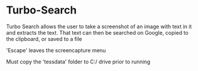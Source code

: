 # Turbo-Search
Turbo Search allows the user to take a screenshot of an image with text in it and extracts the text. That text can then be searched on Google, copied to the clipboard, or saved to a file

'Escape' leaves the screencapture menu

Must copy the 'tessdata' folder to C:/ drive prior to running
